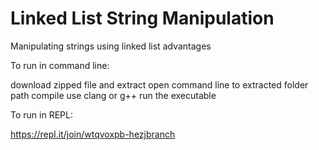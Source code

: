 # Linked List String Manipulation
Manipulating strings using linked list advantages

To run in command line:

download zipped file and extract
open command line to extracted folder path
compile use clang or g++
run the executable

To run in REPL:

https://repl.it/join/wtqvoxpb-hezjbranch
